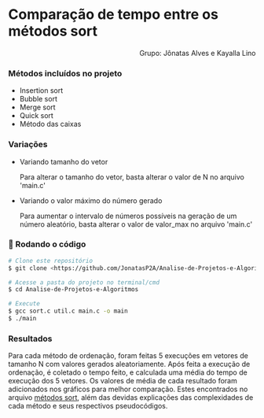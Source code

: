 # Comparação de tempo entre os métodos sort
<p align="end">Grupo: Jônatas Alves e Kayalla Lino

### Métodos incluídos no projeto
<ul>
  <li>Insertion sort</li>
  <li>Bubble sort</li>
  <li>Merge sort</li>
  <li>Quick sort</li>
  <li>Método das caixas</li>
</ul>

### Variações
<ul>
  <li>Variando tamanho do vetor</li>
    <p>Para alterar o tamanho do vetor, basta alterar o valor de N no arquivo 'main.c'</p>
  <li>Variando o valor máximo do número gerado</li>
    <p>Para aumentar o intervalo de números possíveis na geração de um número aleatório, basta alterar o valor de valor_max no arquivo 'main.c'</p>
</ul>


### 🎲 Rodando o código

```bash
# Clone este repositório
$ git clone <https://github.com/JonatasP2A/Analise-de-Projetos-e-Algoritmos.git>

# Acesse a pasta do projeto no terminal/cmd
$ cd Analise-de-Projetos-e-Algoritmos

# Execute
$ gcc sort.c util.c main.c -o main
$ ./main
```

### Resultados
<p>Para cada método de ordenação, foram feitas 5 execuções em vetores de tamanho N com valores gerados aleatoriamente. Após feita a execução de ordenação, é coletado o tempo
feito, e calculada uma média do tempo de execução dos 5 vetores. Os valores de média de cada resultado foram adicionados nos gráficos para melhor comparação. Estes encontrados no arquivo <a href="https://github.com/JonatasP2A/Analise-de-Projetos-e-Algoritmos/blob/master/Gr%C3%A1ficos%20e%20Pseudoc%C3%B3digos/metodosSort.pdf">métodos sort</a>, além das devidas explicações das complexidades de cada método e seus respectivos pseudocódigos.</p>
